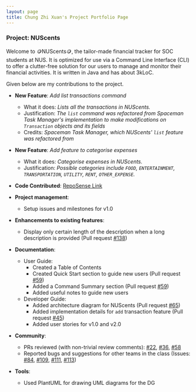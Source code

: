 ```yaml
---
layout: page
title: Chung Zhi Xuan's Project Portfolio Page
---
```

### Project: NUScents

Welcome to 🪙NUScents🪙, the tailor-made financial tracker for SOC students at NUS. It is optimized for use via a 
Command Line Interface (CLI) to offer a clutter-free solution for our users to manage and monitor their financial 
activities. It is written in Java and has about 3kLoC.

Given below are my contributions to the project.

* **New Feature**: *Add list transactions command*
    * What it does: *Lists all the transactions in NUScents.*
    * Justification: *The `list` command was refactored from Spaceman Task Manager's implementation to make modifications on `Transaction` objects and its fields*
    * Credits: *Spaceman Task Manager, which NUScents' `list` feature was refactored from*


* **New Feature**: *Add feature to categorise expenses*
    * What it does: *Categorise expenses in NUScents.*
    * Justification: *Possible categories include `FOOD`, `ENTERTAINMENT`, `TRANSPORTATION`, `UTILITY`, `RENT`, 
  `OTHER_EXPENSE`.*
  

* **Code Contributed**: [RepoSense Link](https://nus-cs2113-ay2324s1.github.io/tp-dashboard/?search=&sort=groupTitle&sortWithin=title&timeframe=commit&mergegroup=&groupSelect=groupByRepos&breakdown=true&checkedFileTypes=docs~functional-code~test-code&since=2023-09-22&tabOpen=true&tabType=authorship&tabAuthor=spaceman03&tabRepo=AY2324S1-CS2113-T18-4%2Ftp%5Bmaster%5D&authorshipIsMergeGroup=false&authorshipFileTypes=docs~functional-code~test-code&authorshipIsBinaryFileTypeChecked=false&authorshipIsIgnoredFilesChecked=false)


* **Project management**:
    * Setup issues and milestones for v1.0


* **Enhancements to existing features**:
    * Display only certain length of the description when a long description is provided (Pull request [\#138](https://github.com/AY2324S1-CS2113-T18-4/tp/pull/138))


* **Documentation**:
    * User Guide:
        * Created a Table of Contents 
        * Created Quick Start section to guide new users (Pull request [\#59](https://github.com/AY2324S1-CS2113-T18-4/tp/pull/59))
        * Added a Command Summary section (Pull request [\#59](https://github.com/AY2324S1-CS2113-T18-4/tp/pull/59))
        * Added useful notes to guide new users
    * Developer Guide:
        * Added architecture diagram for NUScents (Pull request [\#65](https://github.com/AY2324S1-CS2113-T18-4/tp/pull/65))
        * Added implementation details for `add` transaction feature (Pull request [\#45](https://github.com/AY2324S1-CS2113-T18-4/tp/pull/45))
        * Added user stories for v1.0 and v2.0


* **Community**:
    * PRs reviewed (with non-trivial review comments): [\#22](https://github.com/AY2324S1-CS2113-T18-4/tp/pull/22), [\#36](https://github.com/AY2324S1-CS2113-T18-4/tp/pull/36), [\#58](https://github.com/AY2324S1-CS2113-T18-4/tp/pull/36)
    * Reported bugs and suggestions for other teams in the class (Issues: [\#84](https://github.com/AY2324S1-CS2113-F11-3/tp/issues/84), [\#109](https://github.com/AY2324S1-CS2113-F11-3/tp/issues/109), [\#111](https://github.com/AY2324S1-CS2113-F11-3/tp/issues/111), [\#113](https://github.com/AY2324S1-CS2113-F11-3/tp/issues/113))


* **Tools**:
    * Used PlantUML for drawing UML diagrams for the DG

